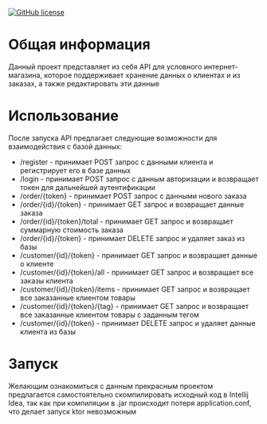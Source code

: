 [![GitHub license](https://img.shields.io/badge/license-Apache%20License%202.0-blue.svg?style=flat)](https://www.apache.org/licenses/LICENSE-2.0)

# Общая информация
Данный проект представляет из себя API для условного интернет-магазина, которое поддерживает хранение данных о клиентах и из заказах, а также редактировать эти данные

# Использование
После запуска API предлагает следующие возможности для взаимодействия с базой данных:
* /register - принимает POST запрос с данными клиента и регистрирует его в базе данных
* /login - принимает POST запрос с данным авторизации и возвращает токен для дальнейшей аутентификации
* /order/{token} - принимает POST запрос с данными нового заказа
* /order/{id}/{token} - принимает GET запрос и возвращает данные заказа
* /order/{id}/{token}/total - принимает GET запрос и возвращает суммарную стоимость заказа
* /order/{id}/{token} - принимает DELETE запрос и удаляет заказ из базы
* /customer/{id}/{token} - принимает GET запрос и возвращает данные о клиенте
* /customer/{id}/{token}/all - принимает GET запрос и возвращает все заказы клиента
* /customer/{id}/{token}/items - принимает GET запрос и возвращает все заказанные клиентом товары
* /customer/{id}/{token}/{tag} - принимает GET запрос и возвращает все заказанные клиентом товары с заданным тегом
* /customer/{id}/{token} - принимает DELETE запрос и удаляет данные клиента из базы

# Запуск
Желающим ознакомиться с данным прекрасным проектом предлагается самостоятельно скомпилировать исходный код в Intellij Idea, так как при компиляции в .jar происходит потеря application.conf, что делает запуск ktor невозможным
